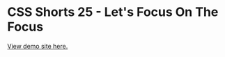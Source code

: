 # CSS Shorts 25 - Let's Focus On The Focus

[View demo site here.](https://webdevtuts.github.io/css_shorts_25_lets_focus_on_focus/)
